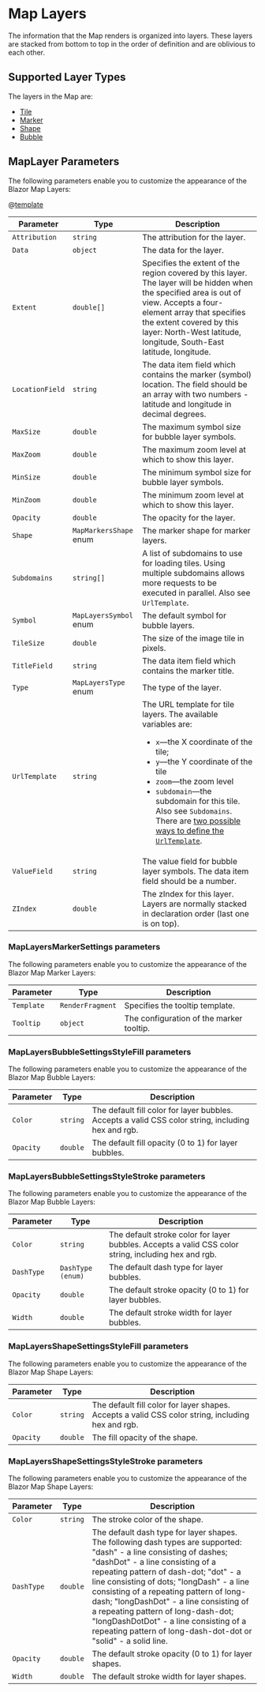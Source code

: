 
# Map Layers

The information that the Map renders is organized into layers. These layers are stacked from bottom to top in the order of definition and are oblivious to each other.

## Supported Layer Types

The layers in the Map are:

* [Tile](slug:components/map/layers/tile)
* [Marker](slug:components/map/layers/marker)
* [Shape](slug:components/map/layers/shape)
* [Bubble](slug:components/map/layers/bubble)

## MapLayer Parameters

The following parameters enable you to customize the appearance of the Blazor Map Layers:

@[template](/_contentTemplates/common/parameters-table-styles.md#table-layout)

| Parameter | Type | Description |
| --- | --- | --- |
| `Attribution` | `string` | The attribution for the layer. |
| `Data` | `object` | The data for the layer. |
| `Extent` | `double[]` | Specifies the extent of the region covered by this layer. The layer will be hidden when the specified area is out of view. Accepts a four-element array that specifies the extent covered by this layer: North-West latitude, longitude, South-East latitude, longitude. |
| `LocationField` | `string` | The data item field which contains the marker (symbol) location. The field should be an array with two numbers - latitude and longitude in decimal degrees. |
| `MaxSize` | `double` | The maximum symbol size for bubble layer symbols. |
| `MaxZoom` | `double` | The maximum zoom level at which to show this layer. |
| `MinSize` | `double` | The minimum symbol size for bubble layer symbols. |
| `MinZoom` | `double` | The minimum zoom level at which to show this layer. |
| `Opacity` | `double` | The opacity for the layer. |
| `Shape` | `MapMarkersShape` enum | The marker shape for marker layers. |
| `Subdomains` | `string[]` | A list of subdomains to use for loading tiles. Using multiple subdomains allows more requests to be executed in parallel. Also see `UrlTemplate`. |
| `Symbol` | `MapLayersSymbol` enum | The default symbol for bubble layers. |
| `TileSize` | `double` | The size of the image tile in pixels. |
| `TitleField` | `string` | The data item field which contains the marker title. |
| `Type` | `MapLayersType` enum | The type of the layer. |
| `UrlTemplate` | `string` | The URL template for tile layers. The available variables are: <ul><li>`x`&mdash;the X coordinate of the tile;</li><li>`y`&mdash;the Y coordinate of the tile</li><li>`zoom`&mdash;the zoom level</li><li>`subdomain`&mdash;the subdomain for this tile. Also see `Subdomains`. <br />There are [two possible ways to define the `UrlTemplate`](slug:components/map/overview#content-security-policy). |
| `ValueField` | `string` | The value field for bubble layer symbols. The data item field should be a number. |
| `ZIndex` | `double` | The zIndex for this layer. Layers are normally stacked in declaration order (last one is on top). |

### MapLayersMarkerSettings parameters

The following parameters enable you to customize the appearance of the Blazor Map Marker Layers:

| Parameter | Type | Description |
| --- | --- | --- |
| `Template` | `RenderFragment` | Specifies the tooltip template. |
| `Tooltip` | `object` | The configuration of the marker tooltip. |

### MapLayersBubbleSettingsStyleFill parameters

The following parameters enable you to customize the appearance of the Blazor Map Bubble Layers:

| Parameter | Type | Description |
| --- | --- | --- |
| `Color` | `string` | The default fill color for layer bubbles. Accepts a valid CSS color string, including hex and rgb. |
| `Opacity` | `double` | The default fill opacity (0 to 1) for layer bubbles. |

### MapLayersBubbleSettingsStyleStroke parameters

The following parameters enable you to customize the appearance of the Blazor Map Bubble Layers:

| Parameter | Type | Description |
| --- | --- | --- |
| `Color` | `string` | The default stroke color for layer bubbles. Accepts a valid CSS color string, including hex and rgb. |
| `DashType` | `DashType (enum)` | The default dash type for layer bubbles. |
| `Opacity` | `double` | The default stroke opacity (0 to 1) for layer bubbles. |
| `Width` | `double` | The default stroke width for layer bubbles. |

### MapLayersShapeSettingsStyleFill parameters

The following parameters enable you to customize the appearance of the Blazor Map Shape Layers:

| Parameter | Type | Description |
| --- | --- | --- |
| `Color` | `string` | The default fill color for layer shapes. Accepts a valid CSS color string, including hex and rgb. |
| `Opacity` | `double` | The fill opacity of the shape. |

### MapLayersShapeSettingsStyleStroke parameters

The following parameters enable you to customize the appearance of the Blazor Map Shape Layers:

| Parameter | Type | Description |
| --- | --- | --- |
| `Color` | `string` | The stroke color of the shape. |
| `DashType` | `double` | The default dash type for layer shapes. The following dash types are supported: "dash" - a line consisting of dashes; "dashDot" - a line consisting of a repeating pattern of dash-dot; "dot" - a line consisting of dots; "longDash" - a line consisting of a repeating pattern of long-dash; "longDashDot" - a line consisting of a repeating pattern of long-dash-dot; "longDashDotDot" - a line consisting of a repeating pattern of long-dash-dot-dot or "solid" - a solid line. |
| `Opacity` | `double` | The default stroke opacity (0 to 1) for layer shapes. |
| `Width` | `double` | The default stroke width for layer shapes. |
